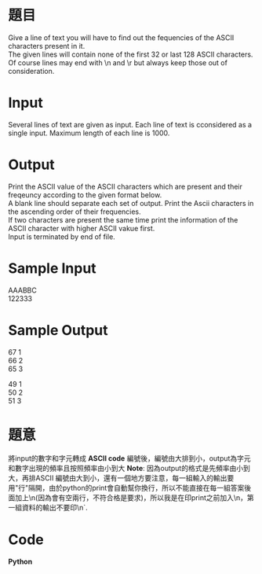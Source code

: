 # 題目  
Give a line of text you will have to find out the fequencies of the ASCII characters present in it.  
The given lines will contain none of the first 32 or last 128 ASCII characters.  
Of course lines may end with \n and \r but always keep those out of consideration.  

# Input
Several lines of text are given as input. Each line of text is cconsidered as a single input. Maximum length of each line is 1000.  

# Output
Print the ASCII value of the ASCII characters which are present and their freqeuncy according to the given format below.  
A blank line should separate each set of output. Print the Ascii characters in the ascending order of their frequencies.  
If two characters are present the same time print the information of the ASCII character with higher ASCII vakue first.  
Input is terminated by end of file.  

# Sample Input  
AAABBC  
122333  

# Sample Output  
67 1  
66 2  
65 3  

49 1  
50 2  
51 3  

# 題意
將input的數字和字元轉成 **ASCII code** 編號後，編號由大排到小，output為字元和數字出現的頻率且按照頻率由小到大
**Note**: 因為output的格式是先頻率由小到大，再排ASCII 編號由大到小，還有一個地方要注意，每一組輸入的輸出要用"行"隔開，由於python的print會自動幫你換行，所以不能直接在每一組答案後面加上\n(因為會有空兩行，不符合格是要求)，所以我是在印print之前加入\n，第一組資料的輸出不要印\n`.  

# Code
**Python**
